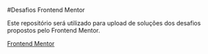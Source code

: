 #Desafios Frontend Mentor

Este repositório será utilizado para upload de soluções dos desafios propostos pelo Frontend Mentor.

[Frontend Mentor](https://www.frontendmentor.io/challenges)

